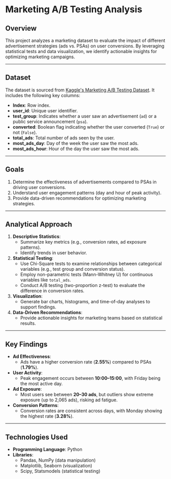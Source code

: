 # **Marketing A/B Testing Analysis**

## **Overview**
This project analyzes a marketing dataset to evaluate the impact of different advertisement strategies (ads vs. PSAs) on user conversions. By leveraging statistical tests and data visualization, we identify actionable insights for optimizing marketing campaigns.

---

## **Dataset**
The dataset is sourced from [Kaggle's Marketing A/B Testing Dataset](https://www.kaggle.com/datasets/faviovaz/marketing-ab-testing/data). It includes the following key columns:
- **Index**: Row index.
- **user_id**: Unique user identifier.
- **test_group**: Indicates whether a user saw an advertisement (`ad`) or a public service announcement (`psa`).
- **converted**: Boolean flag indicating whether the user converted (`True`) or not (`False`).
- **total_ads**: Total number of ads seen by the user.
- **most_ads_day**: Day of the week the user saw the most ads.
- **most_ads_hour**: Hour of the day the user saw the most ads.

---

## **Goals**
1. Determine the effectiveness of advertisements compared to PSAs in driving user conversions.
2. Understand user engagement patterns (day and hour of peak activity).
3. Provide data-driven recommendations for optimizing marketing strategies.

---

## **Analytical Approach**
1. **Descriptive Statistics**:
   - Summarize key metrics (e.g., conversion rates, ad exposure patterns).
   - Identify trends in user behavior.
2. **Statistical Testing**:
   - Use Chi-Square tests to examine relationships between categorical variables (e.g., test group and conversion status).
   - Employ non-parametric tests (Mann-Whitney U) for continuous variables like `total_ads`.
   - Conduct A/B testing (two-proportion z-test) to evaluate the difference in conversion rates.
3. **Visualization**:
   - Generate bar charts, histograms, and time-of-day analyses to support findings.
4. **Data-Driven Recommendations**:
   - Provide actionable insights for marketing teams based on statistical results.

---

## **Key Findings**
- **Ad Effectiveness**:
  - Ads have a higher conversion rate (**2.55%**) compared to PSAs (**1.79%**).
- **User Activity**:
  - Peak engagement occurs between **10:00–15:00**, with Friday being the most active day.
- **Ad Exposure**:
  - Most users see between **20–30 ads**, but outliers show extreme exposure (up to 2,065 ads), risking ad fatigue.
- **Conversion Patterns**:
  - Conversion rates are consistent across days, with Monday showing the highest rate (**3.28%**).

---

## **Technologies Used**
- **Programming Language**: Python
- **Libraries**: 
  - Pandas, NumPy (data manipulation)
  - Matplotlib, Seaborn (visualization)
  - Scipy, Statsmodels (statistical testing)


